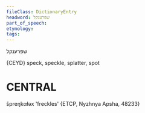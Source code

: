 ```yaml
---
fileClass: DictionaryEntry
headword: שפּרענקל
part_of_speech: 
etymology: 
tags: 
---
```

שפּרענקל

{CEYD}
speck, speckle, splatter, spot

CENTRAL
========

špreŋkαɫəx 'freckles' {ETCP, Nyzhnya Apsha, 48233}
